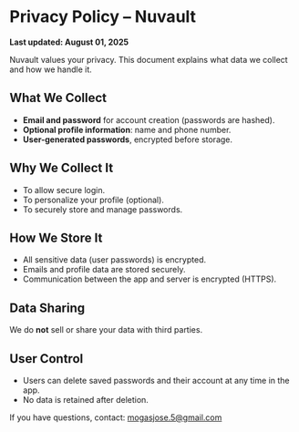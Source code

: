 # Privacy Policy – Nuvault

**Last updated: August 01, 2025**

Nuvault values your privacy. This document explains what data we collect and how we handle it.

## What We Collect

- **Email and password** for account creation (passwords are hashed).
- **Optional profile information**: name and phone number.
- **User-generated passwords**, encrypted before storage.

## Why We Collect It

- To allow secure login.
- To personalize your profile (optional).
- To securely store and manage passwords.

## How We Store It

- All sensitive data (user passwords) is encrypted.
- Emails and profile data are stored securely.
- Communication between the app and server is encrypted (HTTPS).

## Data Sharing

We do **not** sell or share your data with third parties.

## User Control

- Users can delete saved passwords and their account at any time in the app.
- No data is retained after deletion.

If you have questions, contact: mogasjose.5@gmail.com
